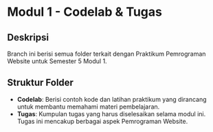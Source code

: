 # Modul 1 - Codelab & Tugas

## Deskripsi
Branch ini berisi semua folder terkait dengan Praktikum Pemrograman Website untuk Semester 5 Modul 1.

## Struktur Folder
- **Codelab**: Berisi contoh kode dan latihan praktikum yang dirancang untuk membantu memahami materi pembelajaran.
- **Tugas**: Kumpulan tugas yang harus diselesaikan selama modul ini. Tugas ini mencakup berbagai aspek Pemrograman Website.
